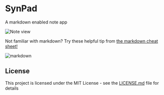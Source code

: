 # SynPad

A markdown enabled note app

![Note view](https://s3-us-west-1.amazonaws.com/codereed/portfolio-images/projects/synpad/react-notebook.jpg)

Not familiar with markdown? Try these helpful tip from [the markdown cheat sheet!](https://github.com/adam-p/markdown-here/wiki/Markdown-Cheatsheet)

![markdown](https://s3-us-west-1.amazonaws.com/codereed/portfolio-images/projects/synpad/markdown.jpg)

## License

This project is licensed under the MIT License - see the [LICENSE.md](LICENSE.md) file for details
